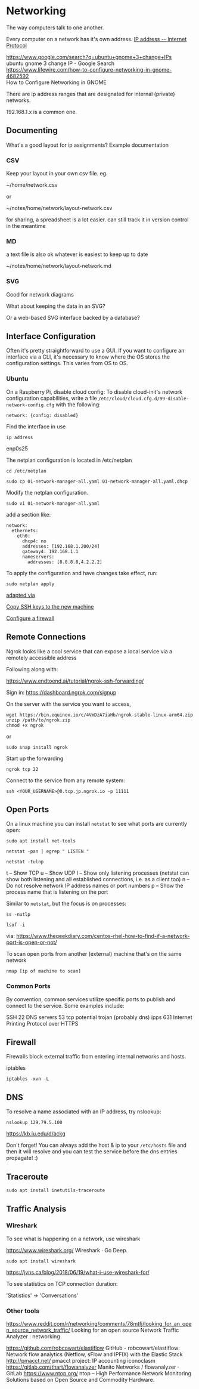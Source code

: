 # Networking

The way computers talk to one another. 

Every computer on a network has it's own address. [IP address -- Internet Protocol](https://en.wikipedia.org/wiki/IP_address)

https://www.google.com/search?q=ubuntu+gnome+3+change+IPs  
ubuntu gnome 3 change IP - Google Search  
https://www.lifewire.com/how-to-configure-networking-in-gnome-4682592  
How to Configure Networking in GNOME  

There are ip address ranges that are designated for internal (private) networks.

192.168.1.x is a common one. 

## Documenting

What's a good layout for ip assignments?
Example documentation

### CSV

Keep your layout in your own csv file. eg.

~/home/network.csv

or

~/notes/home/network/layout-network.csv

for sharing, a spreadsheet is a lot easier. 
can still track it in version control in the meantime

### MD

a text file is also ok
whatever is easiest to keep up to date

~/notes/home/network/layout-network.md

### SVG

Good for network diagrams

What about keeping the data in an SVG? 

Or a web-based SVG interface backed by a database? 



## Interface Configuration

Often it's pretty straightforward to use a GUI. If you want to configure an interface via a CLI, it's necessary to know where the OS stores the configuration settings. This varies from OS to OS. 

### Ubuntu

On a Raspberry Pi, disable cloud config:
To disable cloud-init's
network configuration capabilities, write a file
`/etc/cloud/cloud.cfg.d/99-disable-network-config.cfg`
with the following:

```
network: {config: disabled}
```

Find the interface in use

    ip address

enp0s25

The netplan configuration is located in /etc/netplan

    cd /etc/netplan
    
    sudo cp 01-network-manager-all.yaml 01-network-manager-all.yaml.dhcp
    
Modify the netplan configuration. 

    sudo vi 01-network-manager-all.yaml

add a section like: 

```
network:
  ethernets:
    eth0:
      dhcp4: no
      addresses: [192.168.1.200/24]
      gateway4: 192.168.1.1
      nameservers:
        addresses: [8.8.8.8,4.2.2.2]
```

To apply the configuration and have changes take effect, run:

    sudo netplan apply 


[adapted via](https://getlabsdone.com/static-ip-configuration-in-ubuntu-using-cli-gui/)


[Copy SSH keys to the new machine](terminal/ssh.md)

[Configure a firewall](firewall.md)


## Remote Connections

Ngrok looks like a cool service that can expose a local service via a remotely accessible address

Following along with:

https://www.endtoend.ai/tutorial/ngrok-ssh-forwarding/

Sign in: https://dashboard.ngrok.com/signup

On the server with the service you want to access, 

```
wget https://bin.equinox.io/c/4VmDzA7iaHb/ngrok-stable-linux-arm64.zip
unzip /path/to/ngrok.zip
chmod +x ngrok

```

or

```
sudo snap install ngrok
```

Start up the forwarding

```
ngrok tcp 22
```

Connect to the service from any remote system:

```
ssh <YOUR_USERNAME>@0.tcp.jp.ngrok.io -p 11111
```


## Open Ports

On a linux machine you can install `netstat` to see what ports are currently open:

    sudo apt install net-tools

    netstat -pan | egrep " LISTEN "
    
    netstat -tulnp
    
t – Show TCP
u – Show UDP
l – Show only listening processes (netstat can show both listening and all established connections, i.e. as a client too)
n – Do not resolve network IP address names or port numbers
p – Show the process name that is listening on the port

Similar to `netstat`, but the focus is on processes:

    ss -nutlp
    
    lsof -i

via: 
https://www.thegeekdiary.com/centos-rhel-how-to-find-if-a-network-port-is-open-or-not/

    
To scan open ports from another (external) machine that's on the same network

    nmap [ip of machine to scan]

### Common Ports

By convention, common services utilize specific ports to publish and connect to the service. Some examples include:

SSH            22
DNS servers    53	 tcp	potential trojan (probably dns)
ipps	       631	        Internet Printing Protocol over HTTPS


## Firewall

Firewalls block external traffic from entering internal networks and hosts. 

iptables

    iptables -xvn -L


## DNS

To resolve a name associated with an IP address, try nslookup:

    nslookup 129.79.5.100

https://kb.iu.edu/d/ackg

Don't forget!
You can always add the host & ip to your `/etc/hosts` file and then it will resolve and you can test the service before the dns entries propagate! :)


## Traceroute

    sudo apt install inetutils-traceroute 




## Traffic Analysis

### Wireshark

To see what is happening on a network, use wireshark

https://www.wireshark.org/
Wireshark · Go Deep.

    sudo apt install wireshark

https://jvns.ca/blog/2018/06/19/what-i-use-wireshark-for/

To see statistics on TCP connection duration:

'Statistics' -> 'Conversations'

### Other tools

https://www.reddit.com/r/networking/comments/78mtfj/looking_for_an_open_source_network_traffic/
Looking for an open source Network Traffic Analyzer : networking

https://github.com/robcowart/elastiflow
GitHub - robcowart/elastiflow: Network flow analytics (Netflow, sFlow and IPFIX) with the Elastic Stack
http://pmacct.net/
pmacct project: IP accounting iconoclasm
https://gitlab.com/thart/flowanalyzer
Manito Networks / flowanalyzer · GitLab
https://www.ntop.org/
ntop – High Performance Network Monitoring Solutions based on Open Source and Commodity Hardware.


